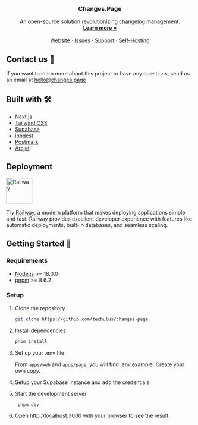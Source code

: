 <p align="center" style="margin-top: 120px">

  <h3 align="center">Changes.Page</h3>

  <p align="center">
    An open-source solution revolutionizing changelog management.
    <br />
    <a href="https://changes.page"><strong>Learn more »</strong></a>
    <br />
    <br />
    <a href="https://changes.page">Website</a>
    ·
    <a href="https://github.com/techulus/changes-page/issues">Issues</a>
    ·
    <a href="https://techulus.atlassian.net/servicedesk/customer/portal/1">Support</a>
    ·
    <a href="SELF-HOSTING.md">Self-Hosting</a>
  </p>
</p>

## Contact us 💌

If you want to learn more about this project or have any questions, send us an email at [hello@changes.page](mailto:hello@changes.page)

## Built with 🛠️

- [Next.js](https://nextjs.org/)
- [Tailwind CSS](https://tailwindcss.com/)
- [Supabase](https://supabase.com)
- [inngest](https://www.inngest.com)
- [Postmark](https://postmarkapp.com)
- [Arcjet](https://arcjet.com)

## Deployment

<a href="https://railway.com?referralCode=techulus">
  <img src="https://railway.com/brand/logotype-light.png" alt="Railway" height="70" />
</a>

Try [Railway](https://railway.com?referralCode=techulus), a modern platform that makes deploying applications simple and fast. Railway provides excellent developer experience with features like automatic deployments, built-in databases, and seamless scaling.

## Getting Started 🚀

### Requirements

- [Node.js](https://nodejs.org/en/) >= 18.0.0
- [pnpm](https://pnpm.io/) >= 8.6.2

### Setup

1. Clone the repository

   ```sh
   git clone https://github.com/techulus/changes-page
   ```

2. Install dependencies

   ```sh
   pnpm install
   ```

3. Set up your .env file

   From `apps/web` and `apps/page`, you will find .env.example. Create your own copy.

4. Setup your Supabase instance and add the credentials.

5. Start the development server

   ```sh
    pnpm dev
   ```

6. Open [http://localhost:3000](http://localhost:3000) with your browser to see
   the result.
